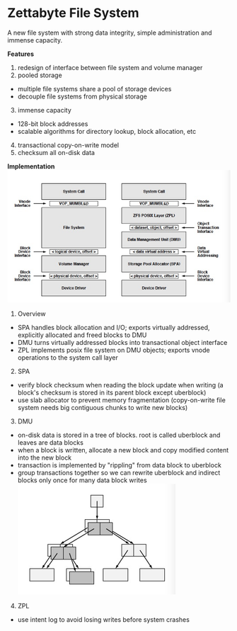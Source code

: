 # Zettabyte File System

A new file system with strong data integrity, simple administration and immense capacity.

**Features**
1. redesign of interface between file system and volume manager
2. pooled storage
  - multiple file systems share a pool of storage devices
  - decouple file systems from physical storage
3. immense capacity
  - 128-bit block addresses
  - scalable algorithms for directory lookup, block allocation, etc
4. transactional copy-on-write model
5. checksum all on-disk data

**Implementation**
![Traditional file system vs ZFS](images/block-diagram.jpg)
1. Overview
  - SPA handles block allocation and I/O; exports virtually addressed, explicitly allocated and freed blocks to DMU
  - DMU turns virtually addressed blocks into transactional object interface
  - ZPL implements posix file system on DMU objects; exports vnode operations to the system call layer

2. SPA
  - verify block checksum when reading the block update when writing (a block's checksum is stored in its parent block except uberblock)
  - use slab allocator to prevent memory fragmentation (copy-on-write file system needs big contiguous chunks to write new blocks)

3. DMU
  - on-disk data is stored in a tree of blocks. root is called uberblock and leaves are data blocks
  - when a block is written, allocate a new block and copy modified content into the new block
  - transaction is implemented by "rippling" from data block to uberblock
  - group transactions together so we can rewrite uberblock and indirect blocks only once for many data block writes
![Copy on write](images/copy-on-write.jpg)

4. ZPL
  - use intent log to avoid losing writes before system crashes
